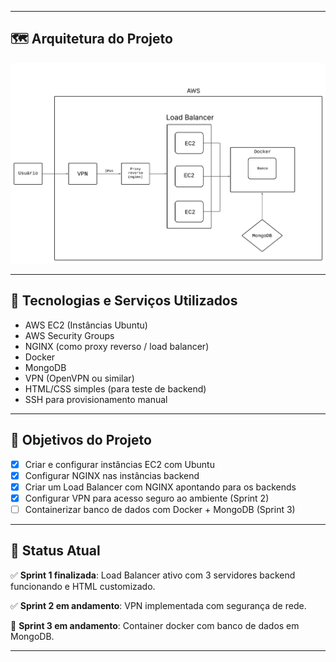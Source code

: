 
---

## 🗺️ Arquitetura do Projeto

![Topologia do Projeto](https://github.com/kalil004/XPTO/blob/4eefa5b15908615c99e7d299d463de886cbe0113/media/Topografia%20AWS.png)

---

## 🧩 Tecnologias e Serviços Utilizados

- AWS EC2 (Instâncias Ubuntu)
- AWS Security Groups
- NGINX (como proxy reverso / load balancer)
- Docker
- MongoDB
- VPN (OpenVPN ou similar)
- HTML/CSS simples (para teste de backend)
- SSH para provisionamento manual

---

## 🎯 Objetivos do Projeto

- [x] Criar e configurar instâncias EC2 com Ubuntu
- [x] Configurar NGINX nas instâncias backend
- [x] Criar um Load Balancer com NGINX apontando para os backends
- [X] Configurar VPN para acesso seguro ao ambiente (Sprint 2)
- [ ] Containerizar banco de dados com Docker + MongoDB (Sprint 3)

---

## 📌 Status Atual

✅ **Sprint 1 finalizada**: Load Balancer ativo com 3 servidores backend funcionando e HTML customizado. 

✅ **Sprint 2 em andamento**: VPN implementada com segurança de rede.

🔄 **Sprint 3 em andamento**: Container docker com banco de dados em MongoDB.

---
